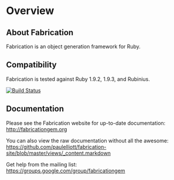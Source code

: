 # Overview

## About Fabrication

Fabrication is an object generation framework for Ruby.

## Compatibility

Fabrication is tested against Ruby 1.9.2, 1.9.3, and Rubinius.

[![Build Status](https://secure.travis-ci.org/paulelliott/fabrication.png)](http://travis-ci.org/paulelliott/fabrication)

## Documentation

Please see the Fabrication website for up-to-date documentation: http://fabricationgem.org

You can also view the raw documentation without all the awesome: https://github.com/paulelliott/fabrication-site/blob/master/views/_content.markdown

Get help from the mailing list: https://groups.google.com/group/fabricationgem

